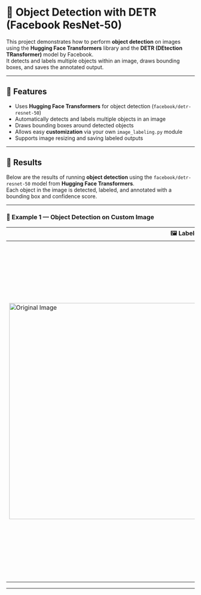 # 🎯 Object Detection with DETR (Facebook ResNet-50)

This project demonstrates how to perform **object detection** on images using the **Hugging Face Transformers** library and the **DETR (DEtection TRansformer)** model by Facebook.  
It detects and labels multiple objects within an image, draws bounding boxes, and saves the annotated output.

---

## 🚀 Features
- Uses **Hugging Face Transformers** for object detection (`facebook/detr-resnet-50`)
- Automatically detects and labels multiple objects in an image
- Draws bounding boxes around detected objects
- Allows easy **customization** via your own `image_labeling.py` module
- Supports image resizing and saving labeled outputs

---

## 🧾 Results

Below are the results of running **object detection** using the `facebook/detr-resnet-50` model from **Hugging Face Transformers**.  
Each object in the image is detected, labeled, and annotated with a bounding box and confidence score.

---

### 🎯 Example 1 — Object Detection on Custom Image

| 🖼️ Labeled Output | ✅ Original Image |
|------------------|------------------|
| <img width="1004" height="576" alt="Original Image" src="https://github.com/user-attachments/assets/f82f0558-dc7f-4ee9-9731-b8a19b6e2215" /> | <img width="1463" height="902" alt="Labeled Image" src="https://github.com/user-attachments/assets/c184a20d-d59f-40f2-8beb-c3a97652ecb6" /> |

---


